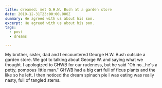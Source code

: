 ```yaml
---
title: dreamed: met G.H.W. Bush at a garden store
date: 2010-12-31T23:00:00.000Z
summary: He agreed with us about his son.
excerpt: He agreed with us about his son.
tags:
  - post
  - dreams

---
```


My brother, sister, dad and I encountered George H.W. Bush outside a garden store. We got to talking about George W. and saying what we thought. I apologized to GHWB for our rudeness, but he said "Oh no...he's a petty, pompous little man." GHWB had a big cart full of ficus plants and the like so he left. I then noticed the dream spinach pie I was eating was really nasty, full of tangled stems.